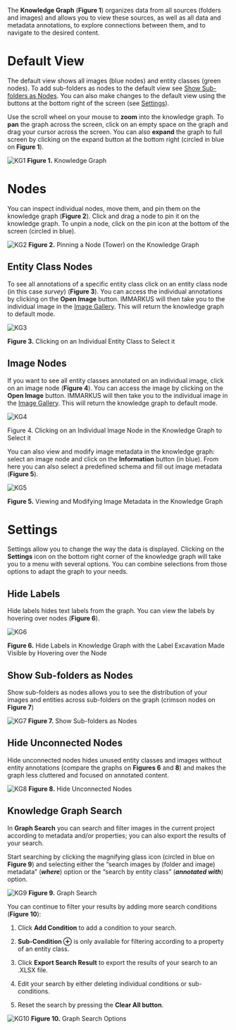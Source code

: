 The **Knowledge Graph** (**Figure 1**) organizes data from all sources (folders and images) and allows you to view these sources, as well as all data and metadata annotations, to explore connections between them, and to navigate to the desired content.   

# Default View 

The default view shows all images (blue nodes) and entity classes (green nodes). To add sub-folders as nodes to the default view see [Show Sub-folders as Nodes](https://github.com/rsimon/immarkus/wiki/07-Exploring-Data-in-Knowledge-Graph#show-sub-folders-as-nodes). You can also make changes to the default view using the buttons at the bottom right of the screen (see [Settings](https://github.com/rsimon/immarkus/wiki/07-Exploring-Data-in-Knowledge-Graph#settings)). 

Use the scroll wheel on your mouse to **zoom** into the knowledge graph. To **pan** the graph across the screen, click on an empty space on the graph and drag your cursor across the screen. You can also **expand** the graph to full screen by clicking on the expand button at the bottom right (circled in blue on **Figure 1**).

![KG1](https://github.com/rsimon/immarkus/assets/128056738/aa299935-4508-42be-af51-fc1411c7f5be)
**Figure 1.** Knowledge Graph 

# Nodes
You can inspect individual nodes, move them, and pin them on the knowledge graph (**Figure 2**).  Click and drag a node to pin it on the knowledge graph. To unpin a node, click on the pin icon at the bottom of the screen (circled in blue). 

![KG2](https://github.com/rsimon/immarkus/assets/128056738/0ec3574f-b00e-4fbc-85fd-05938a177b8b)
**Figure 2.** Pinning a Node (Tower) on the Knowledge Graph 

## Entity Class Nodes 

To see all annotations of a specific entity class click on an entity class node (in this case _survey_) (**Figure 3**). You can access the individual annotations by clicking on the **Open Image** button. IMMARKUS will then take you to the individual image in the [Image Gallery](https://github.com/rsimon/immarkus/wiki/03-The-Interface). This will return the knowledge graph to default mode. 

![KG3](https://github.com/rsimon/immarkus/assets/128056738/dcf0a907-88fc-4bc7-93a3-c210c7d4454d)

**Figure 3.** Clicking on an Individual Entity Class to Select it

## Image Nodes 

If you want to see all entity classes annotated on an individual image, click on an image node (**Figure 4**). You can access the image by clicking on the **Open Image** button. IMMARKUS will then take you to the individual image in the [Image Gallery](https://github.com/rsimon/immarkus/wiki/03-The-Interface). This will return the knowledge graph to default mode. 

![KG4](https://github.com/rsimon/immarkus/assets/128056738/29efab0e-aeb8-47b6-96bf-5fa20cc7ba42)

Figure 4. Clicking on an Individual Image Node in the Knowledge Graph to Select it  

You can also view and modify image metadata in the knowledge graph: select an image node and click on the **Information** button (in blue).  From here you can also select a predefined schema and fill out image metadata (**Figure 5**). 

![KG5](https://github.com/rsimon/immarkus/assets/128056738/e1ae4a43-f5aa-48d3-967f-7d276b28b3e0)

**Figure 5.** Viewing and Modifying Image Metadata in the Knowledge Graph 

# Settings 

Settings allow you to change the way the data is displayed. Clicking on the **Settings** icon on the bottom right corner of the knowledge graph will take you to a menu with several options. You can combine selections from those options to adapt the graph to your needs.  

## Hide Labels 

Hide labels hides text labels from the graph. You can view the labels by hovering over nodes (**Figure 6**). 

![KG6](https://github.com/rsimon/immarkus/assets/128056738/0f8c30d4-8423-47d7-a709-66081d0d697d)

**Figure 6.** Hide Labels in Knowledge Graph with the Label Excavation Made Visible by Hovering over the Node 

## Show Sub-folders as Nodes  

Show sub-folders as nodes allows you to see the distribution of your images and entities across sub-folders on the graph (crimson nodes on **Figure 7**)
 
![KG7](https://github.com/rsimon/immarkus/assets/128056738/76f9434f-cabf-4fda-983c-f72c80af0f45)
**Figure 7.** Show Sub-folders as Nodes  

## Hide Unconnected Nodes  

Hide unconnected nodes hides unused entity classes and images without entity annotations (compare the graphs on **Figures 6** and **8**) and makes the graph less cluttered and focused on annotated content. 

![KG8](https://github.com/rsimon/immarkus/assets/128056738/804cc4af-3b16-43a2-a861-db7f745e84ec)
**Figure 8.** Hide Unconnected Nodes

## Knowledge Graph Search 

In **Graph Search** you can search and filter images in the current project according to metadata and/or properties; you can also export the results of your search.  

Start searching by clicking the magnifying glass icon (circled in blue on **Figure 9**) and selecting either the “search images by (folder and image) metadata” (**_where_**) option or the “search by entity class” (**_annotated with_**) option. 

![KG9](https://github.com/rsimon/immarkus/assets/128056738/91a97468-4f86-4fcc-a2e9-b161fb0b031d)
**Figure 9.** Graph Search

You can continue to filter your results by adding more search conditions (**Figure 10**): 

1. Click **Add Condition** to add a condition to your search. 

2. **Sub-Condition ⊕** is only available for filtering according to a property of an entity class.  

3. Click **Export Search Result** to export the results of your search to an .XLSX file. 

4. Edit your search by either deleting individual conditions or sub-conditions.  

5. Reset the search by pressing the **Clear All button**. 

![KG10](https://github.com/rsimon/immarkus/assets/128056738/539ae6e3-aa05-4a1f-9fd2-198558f589a0)
 **Figure 10.** Graph Search Options

